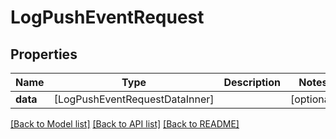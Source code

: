 # LogPushEventRequest

## Properties
Name | Type | Description | Notes
------------ | ------------- | ------------- | -------------
**data** | [LogPushEventRequestDataInner] |  | [optional] 

[[Back to Model list]](../README.md#documentation-for-models) [[Back to API list]](../README.md#documentation-for-api-endpoints) [[Back to README]](../README.md)


